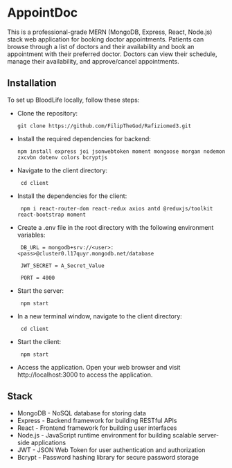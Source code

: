 # AppointDoc

This is a professional-grade MERN (MongoDB, Express, React, Node.js) stack web application for booking doctor appointments. Patients can browse through a list of doctors and their availability and book an appointment with their preferred doctor. Doctors can view their schedule, manage their availability, and approve/cancel appointments.

<!-- ## Project View

<h4>1. For User Profile<h4/>

- **Homepage**
<p align="center">
  <img alt="img-name" src="Images/Homepage from User.png" width="700">
</p>

- **Appointment Lists**
<p align="center">
  <img alt="img-name" src="Images/Appointment Lists from User Profile.png" width="700">
</p>

- **Booking Appointment**
<p align="center">
  <img alt="img-name" src="Images/Booking Appointment as User.png" width="700">
</p>

- **Apply As Doctor**
<p align="center">
  <img alt="img-name" src="Images/User can apply for doctor.png" width="700">
</p>

- **New Notifications**
<p align="center">
  <img alt="img-name" src="Images/Notification Page for New Notifications.png" width="700">
</p>

- **Read Notifications**
<p align="center">
  <img alt="img-name" src="Images/After Read Notification Page.png" width="700">
</p>

<h4>2. For Doctor Profile<h4/>

- **Homepage**
<p align="center">
  <img alt="img-name" src="Images/Doctor Homepage.png" width="700">
</p>

- **Appointment Lists**
<p align="center">
  <img alt="img-name" src="Images/Appointment Lists from Doctor Profile.png" width="700">
</p>

- **Manage Profile**
<p align="center">
  <img alt="img-name" src="Images/Manage Doctor Profile.png" width="700">
</p>

<h4>3. For Admin Profile<h4/>

- **Homepage**
<p align="center">
  <img alt="img-name" src="Images/Homepage for Admin.png" width="700">
</p>

- **Doctors List**
<p align="center">
  <img alt="img-name" src="Images/Doctor List from admin page.png" width="700">
</p>

- **Users List**
<p align="center">
  <img alt="img-name" src="Images/Users List from Admin.png" width="700">
</p> -->

## Installation

To set up BloodLife locally, follow these steps:

- Clone the repository:

      git clone https://github.com/FilipTheGod/Rafiziomed3.git

- Install the required dependencies for backend:

      npm install express joi jsonwebtoken moment mongoose morgan nodemon zxcvbn dotenv colors bcryptjs

- Navigate to the client directory:

       cd client

- Install the dependencies for the client:

       npm i react-router-dom react-redux axios antd @reduxjs/toolkit react-bootstrap moment

- Create a .env file in the root directory with the following environment variables:

       DB_URL = mongodb+srv://<user>:<pass>@cluster0.l17quyr.mongodb.net/database

       JWT_SECRET = A_Secret_Value

       PORT = 4000

- Start the server:

       npm start

- In a new terminal window, navigate to the client directory:

       cd client

- Start the client:

       npm start

- Access the application. Open your web browser and visit http://localhost:3000 to access the application.


<!-- ## Usage

- The AppointDoc application allows doctors to manage their appointments with ease. Doctors can create new appointments, view existing appointments, and approve or reject appointments as necessary.

- To create a new appointment, the user needs to click on the "New Appointment" button on the doctor's card. They will then be presented with a form where they can enter the details of the appointment, including date and time.

- To view existing appointments, the doctor needs to click on the "Appointments" button on the sidebar. They will then be presented with a list of all their appointments, presented by date and time. The doctor can click on any appointment to approve or reject to change it's pending status.

- To update time of availability, the doctor needs to click on the profile page where they wish to update the time of appointments. They will then be presented with a form where they can edit the start time and end time details of the appointment. -->

## Stack

- MongoDB - NoSQL database for storing data
- Express - Backend framework for building RESTful APIs
- React - Frontend framework for building user interfaces
- Node.js - JavaScript runtime environment for building scalable server-side applications
- JWT - JSON Web Token for user authentication and authorization
- Bcrypt - Password hashing library for secure password storage

